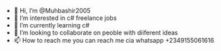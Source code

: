 - 👋 Hi, I’m @Muhbashir2005
- 👀 I’m interested in c# freelance jobs
- 🌱 I’m currently learning  c#
- 💞️ I’m looking to collaborate on peoble with diiferent ideas
- 📫 How to reach me you can reach me cia whatsapp +2349155061616

<!---
Muhbashir2005/Muhbashir2005 is a ✨ special ✨ repository because its `README.md` (this file) appears on your GitHub profile.
You can click the Preview link to take a look at your changes.
--->
